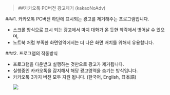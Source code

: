 >##카카오톡 PC버전 광고제거 (kakaoNoAdv)

###1. 카카오톡 PC버전 하단에 표시되는 광고를 제거해주는 프로그램입니다.
* 스크롤 방식으로 표시 되는 광고에서 마치 대화가 온 듯한 착각에서 벗어날 수 있으며,
* 노트북 처럼 부족한 화면영역에서는 더 나은 화면 배치를 위해서 유용합니다.


###2. 프로그램의 작동방식

* 프로그램을 다운받고 실행하는 것만으로 광고가 제거됩니다.
* 실행중인 카카오톡을 감지해서 해당 광고영역을 숨기는 방식입니다.
* 카카오톡 3가지 버전 모두 지원 됩니다. (한국어, English, 日本語)

&nbsp; &nbsp; &nbsp;
<img src="https://raw.githubusercontent.com/real21c/kakaoNoAdv/a8b1f3e5aec10e2a0c270d863788bfd4a7cb5ae9/shot/shot1.jpg"/>
